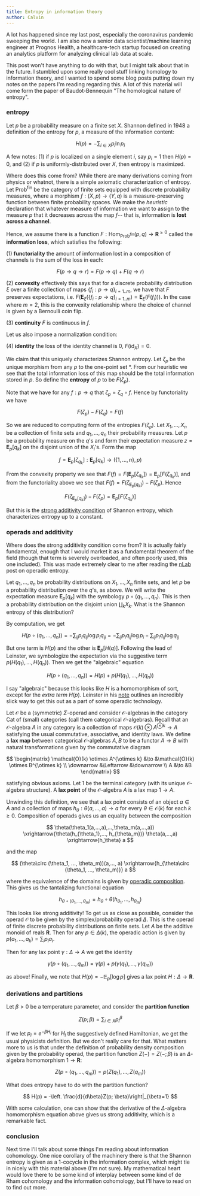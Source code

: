 ```yaml
---
title: Entropy in information theory
author: Calvin
---
```


A lot has happened since my last post, especially the coronavirus pandemic sweeping the world. I am also now a senior data scientist/machine learning engineer at Prognos Health, a healthcare-tech startup focused on creating an analytics platform for analyzing clinical lab data at scale.

This post won't have anything to do with that, but I might talk about that in the future. I stumbled upon some really cool stuff linking homology to information theory, and I wanted to spend some blog posts putting down my notes on the papers I'm reading regarding this. A lot of this material will come form the paper of Baudot-Bennequin "The homological nature of entropy". 


### entropy

Let $p$ be a probability measure on a finite set $X$. Shannon defined in 1948 a definition of the entropy for $p$, a measure of the information content:

$$ H(p) = - \sum_{i\in X} p_i\ln{p_i} $$

A few notes: (1) if $p$ is localized on a single element $i$, say $p_i = 1$ then $H(p)=0$, and (2) if $p$ is uniformly-distributed over $X$, then entropy is maximized.

Where does this come from? While there are many derivations coming from physics or whatnot, there is a simple axiomatic characterization of entropy. Let $\text{Prob}^\text{fin}$ be the category of finite sets equipped with discrete probability measures, where a morphism $f:(X, p)\to (Y, q)$ is a measure-preserving function between finite probability spaces. We make the *heuristic* declaration that whatever measure of information we want to assign to the measure $p$ that it decreases across the map $f$-- that is, information is **lost across a channel**.

Hence, we assume there is a function $F:\text{Hom}_{\text{Prob}^\text{fin}}(p, q)\to \mathbf{R}^{\ge 0}$ called the **information loss**, which satisfies the following:

(1) **functoriality** the amount of imformation lost in a composition of channels is the sum of the loss in each:

$$ F(p\to q\to r) = F(p \to q) + F(q \to r) $$

(2) **convexity** effectively this says that for a discrete probability distribution $\xi$ over a finite collection of maps $\{f_i:p\to q\}_{i=1..m}$, we have that $F$ preserves expectations, i.e. $F(\mathbf{E}_\xi(\{f_i:p\to q\}_{i=1..m}) = \mathbf{E}_\xi(F(f_i)))$. In the case where $m=2$, this is the convexity relationship where the choice of channel is given by a Bernoulli coin flip.

(3) **continuity** $F$ is continuous in $f$.

Let us also impose a normalization condition: 

(4) **identity** the loss of the identity channel is 0, $F(\text{id}_X) = 0$.

We claim that this uniquely characterizes Shannon entropy. Let $\zeta_p$ be the unique morphism from any $p$ to the one-point set $*$. From our heuristic we see that the total information loss of this map should be the total information stored in $p$. So define the **entropy** of $p$ to be $F(\zeta_p)$. 

Note that we have for any $f:p \to q$ that $\zeta_p = \zeta_q \circ f$. Hence by functoriality we have 

$$ F(\zeta_p) - F(\zeta_q) = F(f) $$

So we are reduced to computing form of the entropies $F(\zeta_p)$. Let $X_1,..., X_n$ be a collection of finite sets and $q_1,...,q_n$ their probability measures. Let $p$ be a probability measure on the $q$'s and form their expectation measure $z = \mathbf{E}_p[q_k]$ on the disjoint union of the $X_i$'s. Form the map

$$ f = \mathbf{E}_p[\zeta_{q_k}]: \mathbf{E}_p[q_k] \to (\{1,...,n\}, p) $$

From the convexity property we see that $F(f) = F(\mathbf{E}_p[\zeta_{q_k}]) = \mathbf{E}_p[F(\zeta_{q_k})]$, and from the functoriality above we see that $F(f) = F(\zeta_{\mathbf{E}_p[q_k]}) - F(\zeta_p)$. Hence

$$ F(\zeta_{\mathbf{E}_p[q_k]}) - F(\zeta_p) = \mathbf{E}_p[F(\zeta_{q_k})] $$

But this is the [strong additivity condition](https://www.sciencedirect.com/science/article/pii/S0076539208627368) of Shannon entropy, which characterizes entropy up to a constant.


### operads and additivity

Where does the strong additivity condition come from? It is actually fairly fundamental, enough that I would market it as a fundamental theorem of the field (though that term is severely overloaded, and often poorly used, this one included). This was made extremely clear to me after reading the [nLab](https://ncatlab.org/johnbaez/show/Entropy+as+a+functor) post on operadic entropy.

Let $q_1,..., q_n$ be probability distributions on $X_1,..., X_n$ finite sets, and let $p$ be a probability distribution over the $q$'s, as above. We will write the expectation measure $\mathbf{E}_p[q_k]$ with the symbology $p \circ (q_1,..., q_n)$. This is then a probability distribution on the disjoint union $\amalg_k {X_k}$. What is the Shannon entropy of this distribution?

By computation, we get

$$ H(p \circ (q_1,..., q_n)) = -\sum_{ij} p_i q_{ij}\log{p_i q_{ij}} = -\sum_{ij} p_i q_{ij}\log{p_i} -\sum_{ij} p_i q_{ij}\log{q_{ij}} $$

But one term is $H(p)$ and the other is $\mathbf{E}_p[H(q)]$. Following the lead of Leinster, we symbologize the expectation via the suggestive term $p(H(q_1),..., H(q_n))$. Then we get the "algebraic" equation

$$ H(p \circ (q_1,..., q_n)) = H(p) + p(H(q_1),..., H(q_n)) $$

I say "algebraic" because this looks like $H$ is a homomorphism of sort, except for the *extra term* $H(p)$. Leinster in his [note](https://www.maths.ed.ac.uk/~tl/operadic_entropy.pdf) outlines an incredibly slick way to get this out as a part of some operadic technology.

Let $\mathcal{O}$ be a (symmetric) $\Sigma$-operad and consider $\mathcal{O}$-algebras in the category $\text{Cat}$ of (small) categories (call them categorical $\mathcal{O}$-algebras). Recall that an $\mathcal{O}$-algebra $A$ in any category is a collection of maps $\mathcal{O}(k)\otimes A^{\otimes k}\to A$ satisfying the usual commutative, associative, and identity laws. We define a **lax map** between categorical $\mathcal{O}$-algebras $A, B$ to be a functor $A\to B$ with natural transformations given by the commutative diagram

$$
\begin{matrix}
\mathcal{O}(k) \otimes A^{\otimes k} &\to        &\mathcal{O}(k) \otimes B^{\otimes k} \\
\downarrow     &\Leftarrow &\downarrow     \\
A              &\to        &B
\end{matrix}
$$

satisfying obvious axioms. Let $1$ be the terminal category (with its unique $\mathcal{O}$-algebra structure). A **lax point** of the $\mathcal{O}$-algebra $A$ is a lax map $1\to A$. 

Unwinding this definition, we see that a lax point consists of an object $a\in A$ and a collection of maps $h_\theta: \theta(a,...,a)\to a$ for every $\theta\in\mathcal{O}(k)$ for each $k\ge 0$. Composition of operads gives us an equality between the composition

$$ \theta(\theta_1(a,...,a),...,\theta_m(a,...,a)) \xrightarrow{\theta(h_{\theta_1},..., h_{\theta_m})} \theta(a,...,a)
    \xrightarrow{h_\theta} a $$

and the map

$$ (\theta\circ (\theta_1, ..., \theta_m))(a,..., a) \xrightarrow{h_{\theta\circ (\theta_1, ..., \theta_m)}} a $$

where the equivalence of the domains is given by [operadic composition](https://en.wikipedia.org/wiki/Operad). This gives us the tantalizing functional equation

$$ h_{\theta\circ (\theta_1, ..., \theta_m)} = h_{\theta}\circ \theta(h_{\theta_1},..., h_{\theta_m}) $$

This looks like strong additivity! To get us as close as possible, consider the operad $\mathcal{O}$ to be given by the simplex/probability operad $\Delta$. This is the operad of finite discrete probability distributions on finite sets. Let $A$ be the additive monoid of reals $\mathbf{R}$. Then for any $p\in\Delta(k)$, the operadic action is given by $p(a_1,..., a_k) = \sum_i p_i a_i$.

Then for any lax point $\gamma:\Delta \to A$ we get the identity

$$ \gamma(p\circ (q_1, ..., q_m)) = \gamma(p) + p(\gamma(q_1),..., \gamma(q_m)) $$

as above! Finally, we note that $H(p) = -\mathbb{E}_p[\log{p}]$ gives a lax point $H:\Delta\to\mathbf{R}$.


### derivations and partitions

Let $\beta > 0$ be a temperature parameter, and consider the **partition function** 

$$ Z(p; \beta) = \sum_{i \in X} p_i^\beta $$

If we let $p_i = e^{-\beta H_i}$ for $H_i$ the suggestively defined Hamiltonian, we get the usual physicists definition. But we don't really care for that. What matters more to us is that under the definition of probability density composition given by the probability operad, the partition function $Z(-) = Z(-;\beta)$ is an $\Delta$-algebra homomorphism $1\to\mathbf{R}$:

$$ Z(p\circ (q_1, ..., q_m)) = p(Z(q_1),..., Z(q_m)) $$

What does entropy have to do with the partition function?

$$ H(p) = -\left. \frac{d}{d\beta}Z(p; \beta)\right|_{\beta=1} $$

With some calculation, one can show that the derivative of the $\Delta$-algebra homomorphism equation above gives us strong additivity, which is a remarkable fact. 


### conclusion

Next time I'll talk about some things I'm reading about information cohomology. One nice corollary of the machinery there is that the Shannon entropy is given as a 1-cocycle in the information complex, which might tie in nicely with this material above (I'm not sure). My mathematical heart would love there to be some kind of interplay between some kind of de Rham cohomology and the information cohomology, but I'll have to read on to find out more.